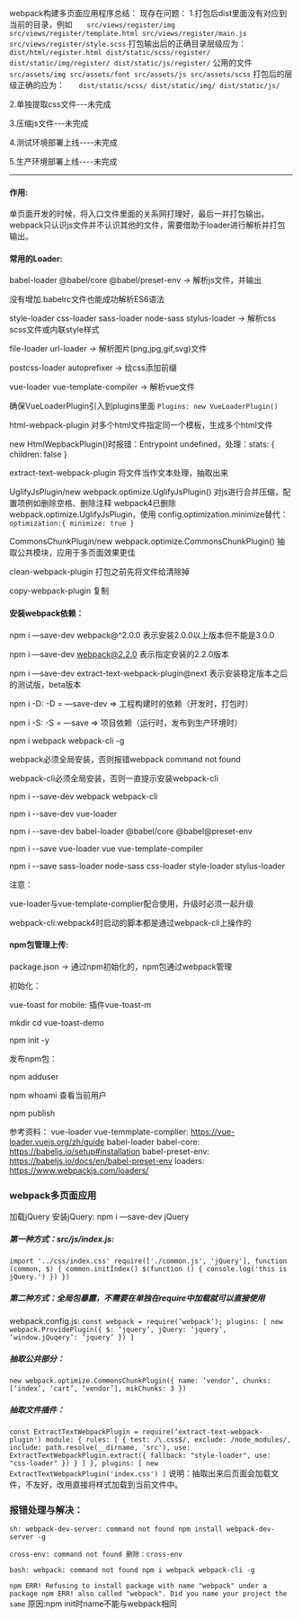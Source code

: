 
webpack构建多页面应用程序总结：
现存在问题：
1.打包后dist里面没有对应到当前的目录，例如 
`   src/views/register/img
    src/views/register/template.html
    src/views/register/main.js
    src/views/register/style.scss`
打包输出后的正确目录层级应为：
`   dist/html/register.html
    dist/static/scss/register/
    dist/static/img/register/
    dist/static/js/register/`
公用的文件
`   src/assets/img
    src/assets/font
    src/assets/js
    src/assets/scss`
打包后的层级正确的应为：
`   dist/static/scss/
    dist/static/img/
    dist/static/js/`

2.单独提取css文件---未完成

3.压缩js文件---未完成

4.测试环境部署上线----未完成

5.生产环境部署上线----未完成



_________________________________________________________


#### 作用:
单页面开发的时候，将入口文件里面的关系网打理好，最后一并打包输出。webpack只认识js文件并不认识其他的文件，需要借助于loader进行解析并打包输出。


#### 常用的Loader:

babel-loader @babel/core @babel/preset-env -> 解析js文件，并输出

没有增加.babelrc文件也能成功解析ES6语法


style-loader css-loader sass-loader node-sass stylus-loader -> 解析css scss文件或内联style样式

file-loader url-loader -> 解析图片(png,jpg,gif,svg)文件

postcss-loader autoprefixer -> 给css添加前缀

vue-loader vue-template-compiler -> 解析vue文件


确保VueLoaderPlugin引入到plugins里面
`Plugins:
new VueLoaderPlugin()`  


html-webpack-plugin 对多个html文件指定同一个模板，生成多个html文件

new HtmlWepbackPlugin()时报错：Entrypoint undefined，处理：stats: { children: false }

extract-text-webpack-plugin 将文件当作文本处理，抽取出来

UglifyJsPlugin/new webpack.optimize.UglifyJsPlugin() 对js进行合并压缩，配置项例如删除空格、删除注释
webpack4已删除webpack.optimize.UglifyJsPlugin，使用 config.optimization.minimize替代：
`optimization:{ minimize: true }`


CommonsChunkPlugin/new webpack.optimize.CommonsChunkPlugin() 抽取公共模块，应用于多页面效果更佳

clean-webpack-plugin 打包之前先将文件给清除掉

copy-webpack-plugin 复制


#### 安装webpack依赖：

npm i —save-dev webpack@^2.0.0 表示安装2.0.0以上版本但不能是3.0.0

npm i —save-dev webpack@2.2.0 表示指定安装的2.2.0版本 

npm i —save-dev extract-text-webpack-plugin@next 表示安装稳定版本之后的测试版，beta版本

npm i -D:  -D = —save-dev => 工程构建时的依赖（开发时，打包时）

npm i -S:  -S = —save  => 项目依赖（运行时，发布到生产环境时）



npm i webpack webpack-cli -g

webpack必须全局安装，否则报错webpack command not found

webpack-cli必须全局安装，否则一直提示安装webpack-cli

npm i --save-dev webpack webpack-cli

npm i --save-dev vue-loader 

npm i --save-dev babel-loader @babel/core @babel@preset-env

npm i --save vue-loader vue vue-template-compiler

npm i --save sass-loader node-sass css-loader style-loader stylus-loader

注意：

vue-loader与vue-template-complier配合使用，升级时必须一起升级

webpack-cli:webpack4时启动的脚本都是通过webpack-cli上操作的



#### npm包管理上传:
package.json -> 通过npm初始化的，npm包通过webpack管理

初始化：

vue-toast for mobile: 插件vue-toast-m

mkdir cd vue-toast-demo 

npm init -y

发布npm包：

npm adduser

npm whoami 查看当前用户

npm publish


参考资料：
vue-loader vue-temmplate-complier: https://vue-loader.vuejs.org/zh/guide
babel-loader babel-core: https://babeljs.io/setup#installation
babel-preset-env: https://babeljs.io/docs/en/babel-preset-env
loaders: https://www.webpackjs.com/loaders/



### webpack多页面应用

加载jQuery
安装jQuery: npm i —save-dev jQuery

##### 第一种方式：src/js/index.js:
`import '../css/index.css'
require(['./common.js', 'jQuery'], function (common, $) {
    common.initIndex()
    $(function () {
        console.log('this is jQuery.')
    })
})`

##### 第二种方式：全局包暴露，不需要在单独在require中加载就可以直接使用
webpack.config.js:
`const webpack = require(‘webpack’);
plugins: [
	new webpack.ProvidePlugin({
		$: ‘jquery’,
		jQuery: ‘jquery’,
		‘window.jQuqery’: ‘jquery’
	})
]`

##### 抽取公共部分：
`new webpack.optimize.CommonsChunkPlugin({
	name: ‘vendor’,
	chunks: [‘index’, ‘cart’, ‘vendor’],
	mikChunks: 3
})`


##### 抽取文件插件：
`const ExtractTextWebpackPlugin = require(‘extract-text-webpack-plugin')
module: {
	rules: [
		{
                test: /\.css$/,
                exclude: /node_modules/,
                include: path.resolve(__dirname, 'src'),
                use: ExtractTextWebpackPlugin.extract({
                    fallback: "style-loader",
                    use: "css-loader"
                })
		}
	]
},
plugins: [
	new ExtractTextWebpackPlugin('index.css')
]`
说明：抽取出来后页面会加载文件，不友好，改用直接将样式加载到当前文件中。



### 报错处理与解决：

`sh: webpack-dev-server: command not found
npm install webpack-dev-server -g
`

`
cross-env: command not found
删除：cross-env
`

`
bash: webpack: command not found
npm i webpack webpack-cli -g
`

`
npm ERR! Refusing to install package with name "webpack" under a package
npm ERR! also called "webpack". Did you name your project the same
`
原因:npm init时name不能与webpack相同
